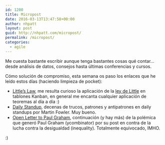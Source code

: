 ```yaml
---
id: 1200
title: Micropost
date: 2016-03-13T13:47:58+00:00
author: nhpatt
layout: post
guid: http://nhpatt.com/micropost/
permalink: /micropost/
categories:
  - agile
---
```

Me cuesta bastante escribir aunque tenga bastantes cosas qué contar&#8230; desde análisis de datos, consejos hasta últimas conferencias y cursos.

Cómo solución de compromiso, esta semana os paso los enlaces que he leído estos días (haciendo limpieza de pocket):


  * [Little&#8217;s Law](http://agileramblings.com/2012/12/11/littles-law-its-not-about-the-numbers/), me resulta curioso la aplicación de la [ley de Little](https://en.wikipedia.org/wiki/Little%27s_law) en tablones Kanban, en general me encanta cualquier aplicación de teoremas al día a día :)
  * [Daily Standup](http://martinfowler.com/articles/itsNotJustStandingUp.html), decenas de trucos, patrones y antipatrones en daily standups por Martin Fowler. Muy bueno.
  * [Open Letter to Paul Graham](https://medium.com/newco/an-open-letter-to-paul-graham-3d4f3369fe76#.35qu6ev35), continuación (y hay más) de la polémica que generó Paul Graham (ycombinator) por su post en contra de la lucha contra la desigualdad (inequality). Totalmente equivocado, IMHO.

:)